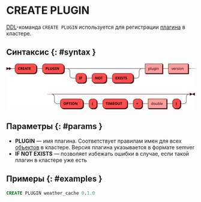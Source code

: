 # CREATE PLUGIN

[DDL](ddl.md)-команда `CREATE PLUGIN` используется для регистрации
[плагина](../../overview/glossary.md#plugin) в кластере.

## Синтаксис {: #syntax }

![CREATE PLUGIN](../../images/ebnf/create_plugin.svg)

## Параметры {: #params }

* **PLUGIN** — имя плагина. Соответствует правилам имен для всех
  [объектов](object.md) в кластере. Версия плагина указывается в формате
  semver
* **IF NOT EXISTS** — позволяет избежать ошибки в случае, если такой
  плагин в кластере уже есть

## Примеры {: #examples }

```sql
CREATE PLUGIN weather_cache 0.1.0
```
